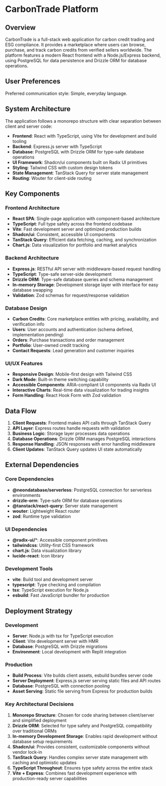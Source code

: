 # CarbonTrade Platform

## Overview

CarbonTrade is a full-stack web application for carbon credit trading and ESG compliance. It provides a marketplace where users can browse, purchase, and track carbon credits from verified sellers worldwide. The platform features a modern React frontend with a Node.js/Express backend, using PostgreSQL for data persistence and Drizzle ORM for database operations.

## User Preferences

Preferred communication style: Simple, everyday language.

## System Architecture

The application follows a monorepo structure with clear separation between client and server code:

- **Frontend**: React with TypeScript, using Vite for development and build tooling
- **Backend**: Express.js server with TypeScript 
- **Database**: PostgreSQL with Drizzle ORM for type-safe database operations
- **UI Framework**: Shadcn/ui components built on Radix UI primitives
- **Styling**: Tailwind CSS with custom design tokens
- **State Management**: TanStack Query for server state management
- **Routing**: Wouter for client-side routing

## Key Components

### Frontend Architecture
- **React SPA**: Single-page application with component-based architecture
- **TypeScript**: Full type safety across the frontend codebase
- **Vite**: Fast development server and optimized production builds
- **Shadcn/ui**: Consistent, accessible UI components
- **TanStack Query**: Efficient data fetching, caching, and synchronization
- **Chart.js**: Data visualization for portfolio and market analytics

### Backend Architecture
- **Express.js**: RESTful API server with middleware-based request handling
- **TypeScript**: Type-safe server-side development
- **Drizzle ORM**: Type-safe database queries and schema management
- **In-memory Storage**: Development storage layer with interface for easy database swapping
- **Validation**: Zod schemas for request/response validation

### Database Design
- **Carbon Credits**: Core marketplace entities with pricing, availability, and verification info
- **Users**: User accounts and authentication (schema defined, implementation pending)
- **Orders**: Purchase transactions and order management
- **Portfolio**: User-owned credit tracking
- **Contact Requests**: Lead generation and customer inquiries

### UI/UX Features
- **Responsive Design**: Mobile-first design with Tailwind CSS
- **Dark Mode**: Built-in theme switching capability
- **Accessible Components**: ARIA-compliant UI components via Radix UI
- **Interactive Charts**: Real-time data visualization for trading insights
- **Form Handling**: React Hook Form with Zod validation

## Data Flow

1. **Client Requests**: Frontend makes API calls through TanStack Query
2. **API Layer**: Express routes handle requests with validation
3. **Business Logic**: Storage layer processes data operations
4. **Database Operations**: Drizzle ORM manages PostgreSQL interactions
5. **Response Handling**: JSON responses with error handling middleware
6. **Client Updates**: TanStack Query updates UI state automatically

## External Dependencies

### Core Dependencies
- **@neondatabase/serverless**: PostgreSQL connection for serverless environments
- **drizzle-orm**: Type-safe ORM for database operations
- **@tanstack/react-query**: Server state management
- **wouter**: Lightweight React router
- **zod**: Runtime type validation

### UI Dependencies
- **@radix-ui/***: Accessible component primitives
- **tailwindcss**: Utility-first CSS framework
- **chart.js**: Data visualization library
- **lucide-react**: Icon library

### Development Tools
- **vite**: Build tool and development server
- **typescript**: Type checking and compilation
- **tsx**: TypeScript execution for Node.js
- **esbuild**: Fast JavaScript bundler for production

## Deployment Strategy

### Development
- **Server**: Node.js with tsx for TypeScript execution
- **Client**: Vite development server with HMR
- **Database**: PostgreSQL with Drizzle migrations
- **Environment**: Local development with Replit integration

### Production
- **Build Process**: Vite builds client assets, esbuild bundles server code
- **Server Deployment**: Express.js server serving static files and API routes
- **Database**: PostgreSQL with connection pooling
- **Asset Serving**: Static file serving from Express for production builds

### Key Architectural Decisions

1. **Monorepo Structure**: Chosen for code sharing between client/server and simplified deployment
2. **Drizzle ORM**: Selected for type safety and PostgreSQL compatibility over traditional ORMs
3. **In-memory Development Storage**: Enables rapid development without database setup requirements
4. **Shadcn/ui**: Provides consistent, customizable components without vendor lock-in
5. **TanStack Query**: Handles complex server state management with caching and optimistic updates
6. **TypeScript Throughout**: Ensures type safety across the entire stack
7. **Vite + Express**: Combines fast development experience with production-ready server capabilities